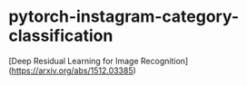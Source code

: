 # pytorch-instagram-category-classification
[Deep Residual Learning for Image Recognition] (https://arxiv.org/abs/1512.03385)
